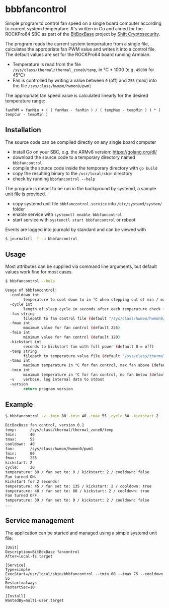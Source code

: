 # bbbfancontrol

Simple program to control fan speed on a single board computer according to current system temperature. It's written in Go and aimed for the ROCKPro64 SBC as part of the [BitBoxBase](https://github.com/digitalbitbox/bitbox-base) project by [Shift Cryptosecurity](https://shiftcrypto.ch).

The program reads the current system temperature from a single file, calculates the appropriate fan PWM value and writes it into a control file. The default values are set for the ROCKPro64 board running Armbian.

* Temperature is read from the file `/sys/class/thermal/thermal_zone0/temp`, in °C * 1000 (e.g. `45000` for 45°C)
* Fan is controlled by writing a value between `0` (off) and `255` (max) into the file `/sys/class/hwmon/hwmon0/pwm1`

The appropriate fan speed value is calculated linearly for the desired temperature range:

```
fanPWM = fanMin + ( ( fanMax - fanMin ) / ( tempMax - tempMin ) ) * ( tempCur - tempMin )
```

## Installation

The source code can be compiled directly on any single board computer

* install Go on your SBC, e.g. the ARMv8 version: <https://golang.org/dl/>
* download the source code to a temporary directory named `bbbfancontrol`
* compile the source code inside the temporary directory with `go build`
* copy the resulting binary to the `/usr/local/sbin` directory
* check by running `bbbfancontrol --help`

The program is meant to be run in the background by systemd, a sample unit file is provided.

* copy systemd unit file `bbbfancontrol.service` into `/etc/systemd/system/` folder
* enable service with `systemctl enable bbbfancontrol`
* start service with `systemctl start bbbfancontrol` or reboot

Events are logged into journald by standard and can be viewed with

```bash
$ journalctl -f -u bbbfancontrol
```

## Usage

Most attributes can be supplied via command line arguments, but default values work fine for most cases.

```bash
$ bbbfancontrol --help

Usage of bbbfancontrol:
  -cooldown int
        temperature to cool down to in °C when stepping out of min / max temp zone (default 40)
  -cycle int
        length of sleep cycle in seconds after each temperature check (default 10)
  -fan string
        filepath to fan control file (default "/sys/class/hwmon/hwmon0/pwm1")
  -fmax int
        maximum value for fan control (default 255)
  -fmin int
        minimum value for fan control (default 120)
  -kickstart int
        seconds to kickstart fan with full power (default 0 = off)
  -temp string
        filepath to temperature value file (default "/sys/class/thermal/thermal_zone0/temp")
  -tmax int
        maximum temperature in °C for fan control, max fan above (default 60)
  -tmin int
        minimum temperature in °C for fan control, no fan below (default 45)
  -v    verbose, log internal data to stdout
  -version
        return program version
```

## Example

```bash
$ bbbfancontrol -v -fmin 80 -tmin 40 -tmax 55 -cycle 30 -kickstart 2

BitBoxBase fan control, version 0.1
temp:      /sys/class/thermal/thermal_zone0/temp
tmin:      40
tmax:      55
cooldown:  40
fan:       /sys/class/hwmon/hwmon0/pwm1
fmin:      80
fmax:      255
kickstart: 2
cycle:     30
temperature: 39 / fan set to: 0 / kickstart: 2 / cooldown: false
Fan turned ON.
Kickstart for 2 seconds!
temperature: 45 / fan set to: 135 / kickstart: 2 / cooldown: true
temperature: 40 / fan set to: 80 / kickstart: 2 / cooldown: true
Fan turned OFF.
temperature: 39 / fan set to: 0 / kickstart: 2 / cooldown: false
...
```

## Service management

The application can be started and managed using a simple systemd unit file:

```console
[Unit]
Description=BitBoxBase fancontrol
After=local-fs.target

[Service]
Type=simple
ExecStart=/usr/local/sbin/bbbfancontrol --tmin 60 --tmax 75 --cooldown 55
Restart=always
RestartSec=10

[Install]
WantedBy=multi-user.target
```
